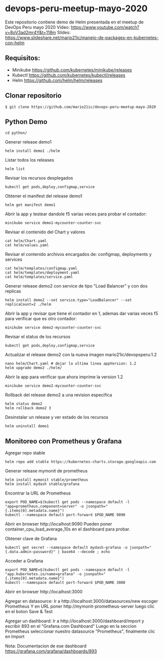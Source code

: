 # devops-peru-meetup-mayo-2020

Este repositorio contiene demo de Helm presentada en el meetup de DevOps Peru mayo 2020
Video: https://www.youtube.com/watch?v=8oV3ad2mr4Y&t=118m
Slides: https://www.slideshare.net/mario21ic/manejo-de-packages-en-kubernetes-con-helm

## Requisitos:
- Minikube https://github.com/kubernetes/minikube/releases
- Kubectl https://github.com/kubernetes/kubectl/releases
- Helm https://github.com/helm/helm/releases

## Clonar repositorio
```
$ git clone https://github.com/mario21ic/devops-peru-meetup-mayo-2020
```

## Python Demo
```
cd python/
```

Generar release demo1 
```
helm install demo1 ./helm
```

Listar todos los releases
```
helm list
```

Revisar los recursos desplegados
```
kubectl get pods,deploy,configmap,service
```

Obtener el manifest del release demo1 
```
helm get manifest demo1
```

Abrir la app y testear dandole f5 varias veces para probar el contador:
```
minikube service demo1-mycounter-counter-svc
```

Revisar el contenido del Chart y valores
```
cat helm/Chart.yaml
cat helm/values.yaml
```

Revisar el contenido archivos encargados de: configmap, deployments y services
```
cat helm/templates/configmap.yaml
cat helm/templates/deployment.yaml
cat helm/templates/service.yaml
```


Generar release demo2 con service de tipo "Load Balancer" y con dos replicas
```
helm install demo2 --set service.type="LoadBalancer" --set replicaCount=2 ./helm
```

Abrir la app y revisar que tiene el contador en 1, ademas dar varias veces f5 para verificar que es otro contador:
```
minikube service demo2-mycounter-counter-svc
```

Revisar el status de los recursos
```
kubectl get pods,deploy,configmap,service
```

Actualizar el release demo2 con la nueva imagen mario21ic/devopsperu:1.2
```
nano helm/Chart.yaml # dejar la ultima linea appVersion: 1.2
helm upgrade demo2 ./helm/
```

Abrir la app para verificar que ahora imprime la version 1.2
```
minikube service demo2-mycounter-counter-svc
```

Rollback del release demo2 a una revision especifica
```
helm status demo2
helm rollback demo2 3
```

Desinstalar un release y ver estado de los recursos
```
helm uninstall demo1
```

## Monitoreo con Prometheus y Grafana
Agregar repo stable
```
helm repo add stable https://kubernetes-charts.storage.googleapis.com
```

Generar release mymonit de prometheus
```
helm install mymonit stable/prometheus
helm install mydash stable/grafana
```

Encontrar la URL de Prometheus
```
export POD_NAME=$(kubectl get pods --namespace default -l "app=prometheus,component=server" -o jsonpath="{.items[0].metadata.name}")
kubectl --namespace default port-forward $POD_NAME 9090
```
Abrir en browser http://localhost:9090
Pueden poner container_cpu_load_average_10s en el dashboard para probar.

Obtener clave de Grafana
```
kubectl get secret --namespace default mydash-grafana -o jsonpath="{.data.admin-password}" | base64 --decode ; echo
```

Acceder a Grafana
```
export POD_NAME=$(kubectl get pods --namespace default -l "app.kubernetes.io/name=grafana" -o jsonpath="{.items[0].metadata.name}")
kubectl --namespace default port-forward $POD_NAME 3000
```
Abrir en browser http://localhost:3000

Agregar en datasource:
Ir a http://localhost:3000/datasources/new escoger Prometheus
Y en URL poner http://mymonit-prometheus-server luego clic en el boton Save & Test

Agregar un dashboard:
Ir a http://localhost:3000/dashboard/import y escribir 893 en el "Grafana.com Dashboard"
Luego en la seccion Prometheus seleccionar nuestro datasource "Prometheus", finalmente clic en Import

Nota: Documentacion de ese dashboard https://grafana.com/grafana/dashboards/893



